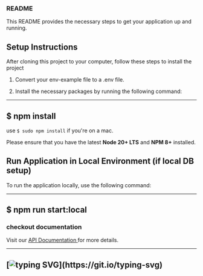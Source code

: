 ### README

This README provides the necessary steps to get your application up and running.

## Setup Instructions

After cloning this project to your computer, follow these steps to install the project

1. Convert your env-example file to a .env file.

2. Install the necessary packages by running the following command:

------
$ npm install
------

use `$ sudo npm install` if you're on a mac.

Please ensure that you have the latest **Node 20+ LTS** and **NPM 8+** installed.

## Run Application in Local Environment (if local DB setup)

To run the application locally, use the following command:

------
$ npm run start:local
------

### checkout documentation

Visit our <a href="https://documenter.getpostman.com/view/25536329/2sA3XWeKUu" target="_blank"> API Documentation </a> for more details.

-----
[![typing SVG](https://readme-typing-svg.herokuapp.com/?font=Ubuntu&color=%230EAA20&vCenter=true&lines=Thanks+for+visiting!+You%27re+welcome!)](https://git.io/typing-svg)
-----
